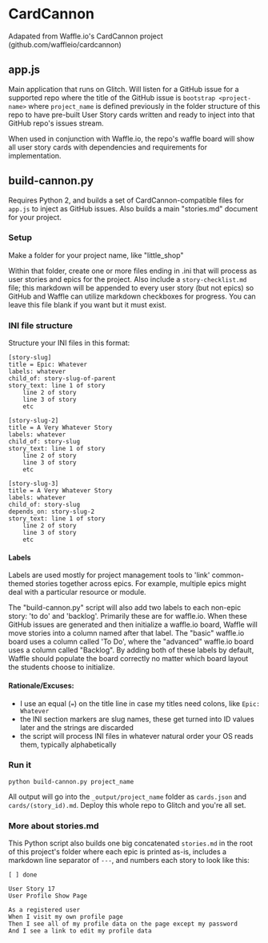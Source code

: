 # CardCannon

Adapated from Waffle.io's CardCannon project (github.com/waffleio/cardcannon)


## app.js

Main application that runs on Glitch. Will listen for a GitHub issue for a supported repo where the title of the GitHub issue is `bootstrap <project-name>` where `project_name` is defined previously in the folder structure of this repo to have pre-built User Story cards written and ready to inject into that GitHub repo's issues stream.

When used in conjunction with Waffle.io, the repo's waffle board will show all user story cards with dependencies and requirements for implementation.

## build-cannon.py

Requires Python 2, and builds a set of CardCannon-compatible files for `app.js` to inject as GitHub issues. Also builds a main "stories.md" document for your project.

### Setup

Make a folder for your project name, like "little_shop"

Within that folder, create one or more files ending in .ini that will process as user stories and epics for the project. Also include a `story-checklist.md` file; this markdown will be appended to every user story (but not epics) so GitHub and Waffle can utilize markdown checkboxes for progress. You can leave this file blank if you want but it must exist.

### INI file structure

Structure your INI files in this format:

```
[story-slug]
title = Epic: Whatever
labels: whatever
child_of: story-slug-of-parent
story_text: line 1 of story
    line 2 of story
    line 3 of story
    etc

[story-slug-2]
title = A Very Whatever Story
labels: whatever
child_of: story-slug
story_text: line 1 of story
    line 2 of story
    line 3 of story
    etc

[story-slug-3]
title = A Very Whatever Story
labels: whatever
child_of: story-slug
depends_on: story-slug-2
story_text: line 1 of story
    line 2 of story
    line 3 of story
    etc

```

#### Labels

Labels are used mostly for project management tools to 'link' common-themed stories together across epics. For example, multiple epics might deal with a particular resource or module.

The "build-cannon.py" script will also add two labels to each non-epic story: 'to do' and 'backlog'. Primarily these are for waffle.io. When these GitHub issues are generated and then initialize a waffle.io board, Waffle will move stories into a column named after that label. The "basic" waffle.io board uses a column called 'To Do', where the "advanced" waffle.io board uses a column called "Backlog". By adding both of these labels by default, Waffle should populate the board correctly no matter which board layout the students choose to initialize.

#### Rationale/Excuses:

- I use an equal (`=`) on the title line in case my titles need colons, like `Epic: Whatever`
- the INI section markers are slug names, these get turned into ID values later and the strings are discarded
- the script will process INI files in whatever natural order your OS reads them, typically alphabetically

### Run it

`python build-cannon.py project_name`

All output will go into the `_output/project_name` folder as `cards.json` and `cards/(story_id).md`. Deploy this whole repo to Glitch and you're all set.

### More about stories.md
This Python script also builds one big concatenated `stories.md` in the root of this project's folder where each epic is printed as-is, includes a markdown line separator of `---`, and numbers each story to look like this:

```
[ ] done

User Story 17
User Profile Show Page

As a registered user
When I visit my own profile page
Then I see all of my profile data on the page except my password
And I see a link to edit my profile data
```
